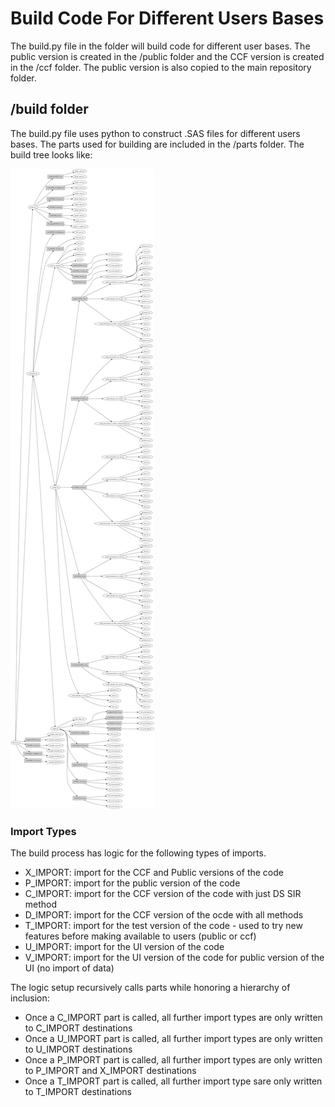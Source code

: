 # Build Code For Different Users Bases
The build.py file in the folder will build code for different user bases.  The public version is created in the /public folder and the CCF version is created in the /ccf folder.  The public version is also copied to the main repository folder.

## /build folder
The build.py file uses python to construct .SAS files for different users bases.  The parts used for building are included in the /parts folder.  The build tree looks like:

![](build.svg)

### Import Types
The build process has logic for the following types of imports.  
- X_IMPORT: import for the CCF and Public versions of the code
- P_IMPORT: import for the public version of the code
- C_IMPORT: import for the CCF version of the code with just DS SIR method
- D_IMPORT: import for the CCF version of the ocde with all methods
- T_IMPORT: import for the test version of the code - used to try new features before making available to users (public or ccf)
- U_IMPORT: import for the UI version of the code
- V_IMPORT: import for the UI version of the code for public version of the UI (no import of data)

The logic setup recursively calls parts while honoring a hierarchy of inclusion: 
- Once a C_IMPORT part is called, all further import types are only written to C_IMPORT destinations
- Once a U_IMPORT part is called, all further import types are only written to U_IMPORT destinations
- Once a P_IMPORT part is called, all further import types are only written to P_IMPORT and X_IMPORT destinations
- Once a T_IMPORT part is called, all further import type sare only written to T_IMPORT destinations
